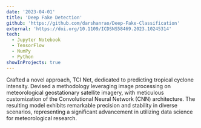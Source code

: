 ```yaml
---
date: '2023-04-01'
title: 'Deep Fake Detection'
github: 'https://github.com/darshanrao/Deep-Fake-Classification'
external: 'https://doi.org/10.1109/ICDSNS58469.2023.10245314'
tech:
  - Jupyter Notebook
  - TensorFlow
  - NumPy
  - Python
showInProjects: true
---
```


Crafted a novel approach, TCI Net, dedicated to predicting tropical cyclone intensity. Devised a methodology leveraging image processing on meteorological geostationary satellite imagery, with meticulous customization of the Convolutional Neural Network (CNN) architecture. The resulting model exhibits remarkable precision and stability in diverse scenarios, representing a significant advancement in utilizing data science for meteorological research.
